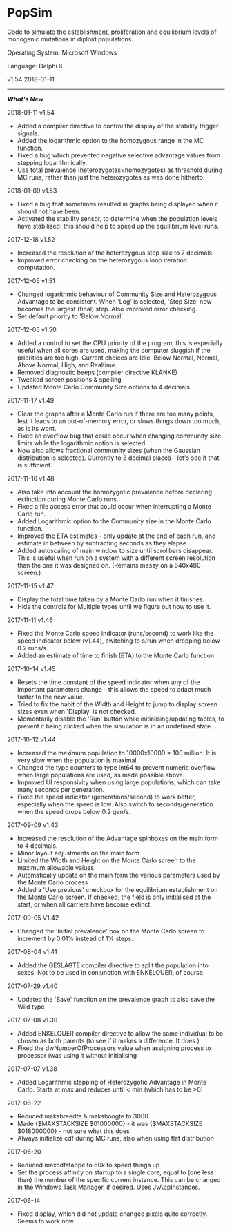 # PopSim
Code to simulate the establishment, proliferation and equilibrium levels of monogenic mutations in diploid populations.

Operating System: Microsoft Windows

Language: Delphi 6

v1.54 2018-01-11

----------

***What's New***

2018-01-11 v1.54

- Added a compiler directive to control the display of the stability trigger
signals.
- Added the logarithmic option to the homozygous range in the MC function.
- Fixed a bug which prevented negative selective advantage values from stepping
logarithmically.
- Use total prevalence (heterozygotes+homozygotes) as threshold during MC runs,
rather than just the heterozygotes as was done hitherto.

2018-01-09 v1.53

- Fixed a bug that sometimes resulted in graphs being displayed when it should
not have been.
- Activated the stability sensor, to determine when the population levels have
stabilised: this should help to speed up the equilibrium level runs.

2017-12-18 v1.52

- Increased the resolution of the heterozygous step size to 7 decimals.
- Improved error checking on the heterozygous loop iteration computation.

2017-12-05 v1.51

- Changed logarithmic behaviour of Community Size and Heterozygous Advantage to
be consistent. When 'Log' is selected, 'Step Size' now becomes the largest
(final) step. Also improved error checking.
- Set default priority to 'Below Normal'

2017-12-05 v1.50

- Added a control to set the CPU priority of the program; this is especially
 useful when all cores are used, making the computer sluggish if the priorities
 are too high. Current choices are Idle, Below Normal, Normal, Above Normal,
 High, and Realtime.
- Removed diagnostic beeps (compiler directive KLANKE)
- Tweaked screen positions & spelling
- Updated Monte Carlo Community Size options to 4 decimals

2017-11-17 v1.49

- Clear the graphs after a Monte Carlo run if there are too many points, lest it
leads to an out-of-memory error, or slows things down too much, as is its wont.
- Fixed an overflow bug that could occur when changing community size limits
while the logarithmic option is selected.
- Now also allows fractional community sizes (when the Gaussian distribution is
selected). Currently to 3 decimal places - let's see if that is sufficient. 


2017-11-16 v1.48

- Also take into account the homozygotic prevalence before declaring extinction
during Monte Carlo runs.
- Fixed a file access error that could occur when interrupting a Monte Carlo run.
- Added Logarithmic option to the Community size in the Monte Carlo function.
- Improved the ETA estimates - only update at the end of each run, and estimate
in between by subtracting seconds as they elapse.
- Added autoscaling of main window to size until scrollbars disappear. This is
useful when run on a system with a different screen resolution than the one it
was designed on. (Remains messy on a 640x480 screen.)


2017-11-15 v1.47

- Display the total time taken by a Monte Carlo run when it finishes.
- Hide the controls for Multiple types until we figure out how to use it.

2017-11-11 v1.46

- Fixed the Monte Carlo speed indicator (runs/second) to work like the speed
indicator below (v1.44), switching to s/run when dropping below 0.2 runs/s.
- Added an estimate of time to finish (ETA) to the Monte Carlo function


2017-10-14 v1.45

- Resets the time constant of the speed indicator when any of the important
parameters change - this allows the speed to adapt much faster to the new value.
- Tried to fix the habit of the Width and Height to jump to display screen sizes
even when 'Display' is not checked.
- Momentarily disable the 'Run' button while initialising/updating tables, to
prevent it being clicked when the simulation is in an undefined state.


2017-10-12 v1.44

- Increased the maximum population to 10000x10000 = 100 million. It is very slow
when the population is maximal.
- Changed the type counters to type Int64 to prevent numeric overflow when large
populations are used, as made possible above.
- Improved UI responsivity when using large populations, which can take many
seconds per generation.
- Fixed the speed indicator (generations/second) to work better, especially
when the speed is low. Also switch to seconds/generation when the speed drops
below 0.2 gen/s.


2017-09-09 v1.43

- Increased the resolution of the Advantage spinboxes on the main form to 4
decimals.
- Minor layout adjustments on the main form
- Limited the Width and Height on the Monte Carlo screen to the maximum
allowable values.
- Automatically update on the main form the various parameters used by
the Monte Carlo process
- Added a 'Use previous' checkbox for the equilibrium establishment on the
Monte Carlo screen. If checked, the field is only initialised at the start, or
when all carriers have become extinct.


2017-09-05 V1.42

- Changed the 'Initial prevalence' box on the Monte Carlo screen to increment by
0.01% instead of 1% steps.

2017-08-04 v1.41

- Added the GESLAGTE compiler directive to split the population into sexes.
Not to be used in conjunction with ENKELOUER, of course.


2017-07-29 v1.40

- Updated the 'Save' function on the prevalence graph to also save the Wild type


2017-07-08 v1.39

- Added ENKELOUER compiler directive to allow the same individual to be chosen as
both parents (to see if it makes a difference. It does.)
- Fixed the dwNumberOfProcessors value when assigning process to processor (was
using it without initialising


2017-07-07 v1.38

- Added Logarithmic stepping of Heterozygotic Advantage in Monte Carlo. Starts
at max and reduces until < min (which has to be >0)


2017-06-22

- Reduced maksbreedte & makshoogte to 3000
- Made {$MAXSTACKSIZE $01000000} - it was {$MAXSTACKSIZE $018000000} - not sure
what this does
- Always initialize cdf during MC runs, also when using flat distribution

2017-06-20

- Reduced maxcdfstappe to 60k to speed things up
- Set the process affinity on startup to a single core, equal to (one less than)
the number of the specific current instance. This can be changed in the Windows
Task Manager, if desired. Uses JvAppInstances.


2017-06-14

- Fixed display, which did not update changed pixels quite correctly. Seems to
work now.



